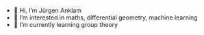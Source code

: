 - 👋 Hi, I’m Jürgen Anklam
- 👀 I’m interested in maths, differential geometry, machine learning
- 🌱 I’m currently learning group theory

<!---
juergen-ka/juergen-ka is a ✨ special ✨ repository because its `README.md` (this file) appears on your GitHub profile.
You can click the Preview link to take a look at your changes.
--->
